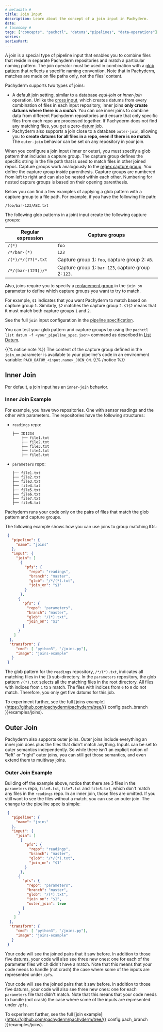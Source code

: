 ```yaml
---
# metadata # 
title: Join Input
description: Learn about the concept of a join input in Pachyderm. 
date: 
# taxonomy #
tags: ["concepts", "pachctl", "datums","pipelines", "data-operations"]
series:
seriesPart:
--- 
```



A join is a special type of pipeline input that enables you to combine
files that reside in separate Pachyderm repositories and match a
particular naming pattern. The join operator must be used in combination
with a [glob pattern](../datum/glob-pattern.md) that reflects a specific naming convention.
Note that in Pachyderm, matches are made on file paths
only, not the files' content. 

Pachyderm supports two types of joins: 

- A default join setting, similar to a database *equi-join*
or *inner-join* operation. Unlike the [cross input](../datum/cross-union.md),
which creates datums from every combination of files in each input repository, 
inner joins **only create datums where there is a *match***. 
You can use inner joins to combine data from different Pachyderm repositories
and ensure that only specific files from
each repo are processed together. 
If Pachyderm does not find any matching files, you get a zero-[datum](_index.md) job.
- Pachyderm also supports a join close to a database `outer-join`,
allowing you to **create datums for all files in a repo, even if there is no match**. 
The `outer-join` behavior can be set on any repository in your join.

When you configure a join input (inner or outer), you must specify a glob pattern that
includes a capture group. The capture group defines the specific string in
the file path that is used to match files in other joined repos.
Capture groups work analogously to the [regex capture group](https://www.regular-expressions.info/refcapture.html).
You define the capture group inside parenthesis. Capture groups are numbered
from left to right and can also be nested within each other. Numbering for
nested capture groups is based on their opening parenthesis.

Below you can find a few examples of applying a glob pattern with a capture
group to a file path. For example, if you have the following file path:

```shell
/foo/bar-123/ABC.txt
```

The following glob patterns in a joint input create the
following capture groups:

| Regular expression  | Capture groups           |
| ------------------- | ------------------------ |
| `/(*)`              | `foo`                    |
| `/*/bar-(*)`        | `123`                    |
| `/(*)/*/(??)*.txt`  | Capture group 1: `foo`, capture group 2: `AB`. |
| `/*/(bar-(123))/*`  | Capture group 1: `bar-123`, capture group 2: `123`. |


Also, joins require you to specify a [replacement group](https://www.regular-expressions.info/replacebackref.html)
in the `join_on` parameter to define which capture groups you want to try
to match.

For example, `$1` indicates that you want Pachyderm to match based on
capture group `1`. Similarly, `$2` matches the capture group `2`.
`$1$2` means that it must match both capture groups `1` and `2`.

See the full `join` input configuration in the [pipeline specification](../../../reference/pipeline-spec.md).

You can test your glob pattern and capture groups by using the
`pachctl list datum -f <your_pipeline_spec.json>` command as described in
[List Datum](../../datum/glob-pattern/#test-your-datums).

{{% notice note %}} 
The content of the capture group defined in the `join_on` parameter is available to your pipeline's code in an environment variable: `PACH_DATUM_<input.name>_JOIN_ON`.
{{% /notice %}}
    
## Inner Join
Per default, a join input has an `inner-join` behavior.

### Inner Join Example

For example, you have two repositories. One with sensor readings
and the other with parameters. The repositories have the following
structures:

* `readings` repo:

   ```shell
   ├── ID1234
       ├── file1.txt
       ├── file2.txt
       ├── file3.txt
       ├── file4.txt
       ├── file5.txt
   ```

* `parameters` repo:

   ```shell
   ├── file1.txt
   ├── file2.txt
   ├── file3.txt
   ├── file4.txt
   ├── file5.txt
   ├── file6.txt
   ├── file7.txt
   ├── file8.txt
   ```

Pachyderm runs your code only on the pairs of files that match
the glob pattern and capture groups.

The following example shows how you can use joins to group
matching IDs:

```json
 {
   "pipeline": {
     "name": "joins"
   },
   "input": {
     "join": [
       {
         "pfs": {
           "repo": "readings",
           "branch": "master",
           "glob": "/*/(*).txt",
           "join_on": "$1"
         }
       },
      {
        "pfs": {
          "repo": "parameters",
          "branch": "master",
          "glob": "/(*).txt",
          "join_on": "$1"
        }
      }
    ]
  },
  "transform": {
     "cmd": [ "python3", "/joins.py"],
     "image": "joins-example"
   }
 }
```

The glob pattern for the `readings` repository, `/*/(*).txt`, indicates all
matching files in the `ID` sub-directory. In the `parameters` repository,
the glob pattern `/(*).txt` selects all the matching files in the root
directory.
All files with indices from `1` to `5` match. The files
with indices from `6` to `8` do not match. Therefore, you only get five
datums for this job.

To experiment further, see the full [joins example](https://github.com/pachyderm/pachyderm/tree/{{ config.pach_branch }}/examples/joins).

## Outer Join

Pachyderm also supports outer joins. Outer joins include everything an
inner join does plus the files that didn't match anything. Inputs can be set to
outer semantics independently. So while there isn't an explicit notion of
"left" or "right" outer joins, you can still get those semantics, and even
extend them to multiway joins.

### Outer Join Example

Building off the example above, notice that there are 3 files in the
`parameters` repo, `file6.txt`, `file7.txt` and `file8.txt`, which don't match
any files in the `readings` repo. In an inner join, those files are
omitted. If you still want to see the files without a match, you can use an outer
join. The change to the pipeline spec is simple:

```json
 {
   "pipeline": {
     "name": "joins"
   },
   "input": {
     "join": [
       {
         "pfs": {
           "repo": "readings",
           "branch": "master",
           "glob": "/*/(*).txt",
           "join_on": "$1"
         }
       },
      {
        "pfs": {
          "repo": "parameters",
          "branch": "master",
          "glob": "/(*).txt",
          "join_on": "$1",
          "outer_join": true
        }
      }
    ]
  },
  "transform": {
     "cmd": [ "python3", "/joins.py"],
     "image": "joins-example"
   }
 }
```

Your code will see the joined pairs that it saw before. In addition to
those five datums, your code will also see three new ones: one for each of the
parameter files which didn't have a match. Note that this means that your code needs
to handle (not crash) the case where some of the inputs are represented under `/pfs`.

Your code will see the joined pairs that it saw before. In addition to
those five datums, your code will also see three new ones: 
one for each `parameters` file that didn't match. Note that this means that your code needs
to handle (not crash) the case where some of the inputs are represented under `/pfs`.



To experiment further, see the full [join example](https://github.com/pachyderm/pachyderm/tree/{{ config.pach_branch }}/examples/joins).
